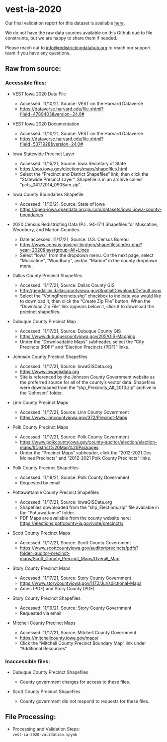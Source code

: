 # vest-ia-2020

Our final validation report for this dataset is available [here](https://redistrictingdatahub.org/dataset/vest-2020-iowa-precinct-and-election-results/). 

We do not have the raw data sources available on this Github due to file constraints, but we are happy to share them if needed. 

Please reach out to info@redistrictingdatahub.org to reach our support team if you have any questions.

## **Raw from source:**

### Accessible files: 

- VEST Iowa 2020 Data File  
  - Accessed: 11/10/21, Source: VEST on the Harvard Dataverse
  - https://dataverse.harvard.edu/file.xhtml?fileId=4789403&version=24.0# 

- VEST Iowa 2020 Documentation
  - Accessed: 11/10/21, Source: VEST on the Harvard Dataverse
  - https://dataverse.harvard.edu/file.xhtml?fileId=5371928&version=24.0#

- Iowa Statewide Precinct Layer
  - Accessed: 11/15/21, Source: Iowa Secretary of State
  - https://sos.iowa.gov/elections/maps/shapefiles.html
  - Select the “Precinct and District Shapefiles” link, then click the “Statewide Precinct Layer”. Shapefile is in an archive called “pcts_04172014_0908am.zip”.

- Iowa County Boundaries Shapefile
  - Accessed: 11/10/21, Source: State of Iowa
  - https://open-iowa.opendata.arcgis.com/datasets/iowa::iowa-county-boundaries 

- 2020 Census Redistricting Data (P.L. 94-171) Shapefiles for Muscatine, Woodbury, and Marion Counties. 
  - Date accessed: 11/17/21, Source: U.S. Census Bureau
  - https://www.census.gov/cgi-bin/geo/shapefiles/index.php?year=2020&layergroup=All+Lines 
  - Select “Iowa” from the dropdown menu. On the next page, select “Muscatine”, “Woodbury”, and/or “Marion” in the county dropdown menu.  

- Dallas County Precinct Shapefiles
  - Accessed: 11/17/21, Source: Dallas County GIS
  - http://geodallas.dallascountyiowa.gov/SpatialDownload/Default.aspx
  - Select the “VotingPrecincts.shp” checkbox to indicate you would like to download it, then click the “Create Zip File” button. When the “Download Zip File” link appears below it, click it to download the precinct shapefiles.

- Dubuque County Precinct Map
  - Accessed: 11/17/21, Source: Dubuque County GIS
  - https://www.dubuquecountyiowa.gov/205/GIS-Mapping 
  - Under the “Downloadable Maps” subheader, select the “City Precincts (PDF)” and “Election Precincts (PDF)” links. 

- Johnson County Precinct Shapefiles
  - Accessed: 11/17/21, Source: IowaGISData.org
  - https://www.iowagisdata.org 
  - Site is referenced by the Johnson County Government website as the preferred source for all of the county’s vector data. Shapefiles were downloaded from the “shp_Precincts_All_2013.zip” archive in the “Johnson” folder.

- Linn County Precinct Maps
  - Accessed: 11/17/21, Source: Linn County Government
  - https://www.linncountyiowa.gov/372/Precinct-Maps 

- Polk County Precinct Maps
  - Accessed: 11/17/21, Source: Polk County Government
  - https://www.polkcountyiowa.gov/county-auditor/election/election-maps/#District%20Map%20Packages 
  - Under the “Precinct Maps” subheader, click the “2012-2021 Des Moines Precincts” and “2012-2021 Polk County Precincts” links. 

- Polk County Precinct Shapefiles
  - Accessed: 11/18/21, Source: Polk County Government
  - Requested by email

- Pottawattamie County Precinct Shapefiles
  - Accessed: 11/17/21, Source: IowaGISData.org
  - Shapefiles downloaded from the “shp_Elections.zip” file available in the “Pottawattamie” folder. 
  - PDF Maps are available from the county website here: https://elections.pottcounty-ia.gov/vote/precincts/ 

- Scott County Precinct Maps
  - Accessed: 11/17/21, Source: Scott County Government
  - https://www.scottcountyiowa.gov/auditor/precincts/pdfs?folder=auditor-precinct-maps/Scott_County_Precinct_Maps/Overall_Map 

- Story County Precinct Maps
  - Accessed: 11/17/21, Source: Story County Government
  - https://www.storycountyiowa.gov/1172/Jurisdictional-Maps 
  - Ames (PDF) and Story County (PDF)

- Story County Precinct Shapefiles
  - Accessed: 11/19/21, Source: Story County Government
  - Requested via email

- Mitchell County Precinct Maps
  - Accessed: 11/17/21, Source: Mitchell County Government
  - https://mitchellcounty.iowa.gov/maps/ 
  - Click the “Mitchell County Precinct Boundary Map” link under “Additional Resources”

### Inaccessible files: 

- Dubuque County Precinct Shapefiles
  - County government charges for access to these files.

- Scott County Precinct Shapefiles
  - County government did not respond to requests for these files. 

## **File Processing:**
- Processing and Validation Steps: \
`vest-ia-2020-validation.ipynb`
